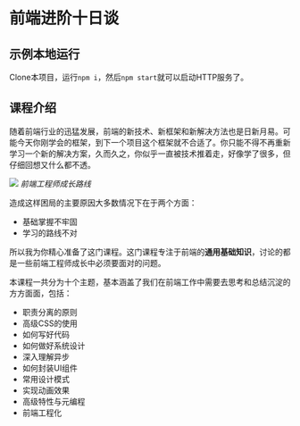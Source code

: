 # 前端进阶十日谈

## 示例本地运行

Clone本项目，运行`npm i`，然后`npm start`就可以启动HTTP服务了。

## 课程介绍

随着前端行业的迅猛发展，前端的新技术、新框架和新解决方法也是日新月易。可能今天你刚学会的框架，到下一个项目这个框架就不合适了。你只能不得不再重新学习一个新的解决方案，久而久之，你似乎一直被技术推着走，好像学了很多，但仔细回想又什么都不透。

![](https://p0.ssl.qhimg.com/t01f9043230105e869a.jpg)
_前端工程师成长路线_

造成这样困局的主要原因大多数情况下在于两个方面：

- 基础掌握不牢固
- 学习的路线不对

所以我为你精心准备了这门课程。这门课程专注于前端的**通用基础知识**，讨论的都是一些前端工程师成长中必须要面对的问题。

本课程一共分为十个主题，基本涵盖了我们在前端工作中需要去思考和总结沉淀的方方面面，包括：

- 职责分离的原则
- 高级CSS的使用
- 如何写好代码
- 如何做好系统设计
- 深入理解异步
- 如何封装UI组件
- 常用设计模式
- 实现动画效果
- 高级特性与元编程
- 前端工程化
